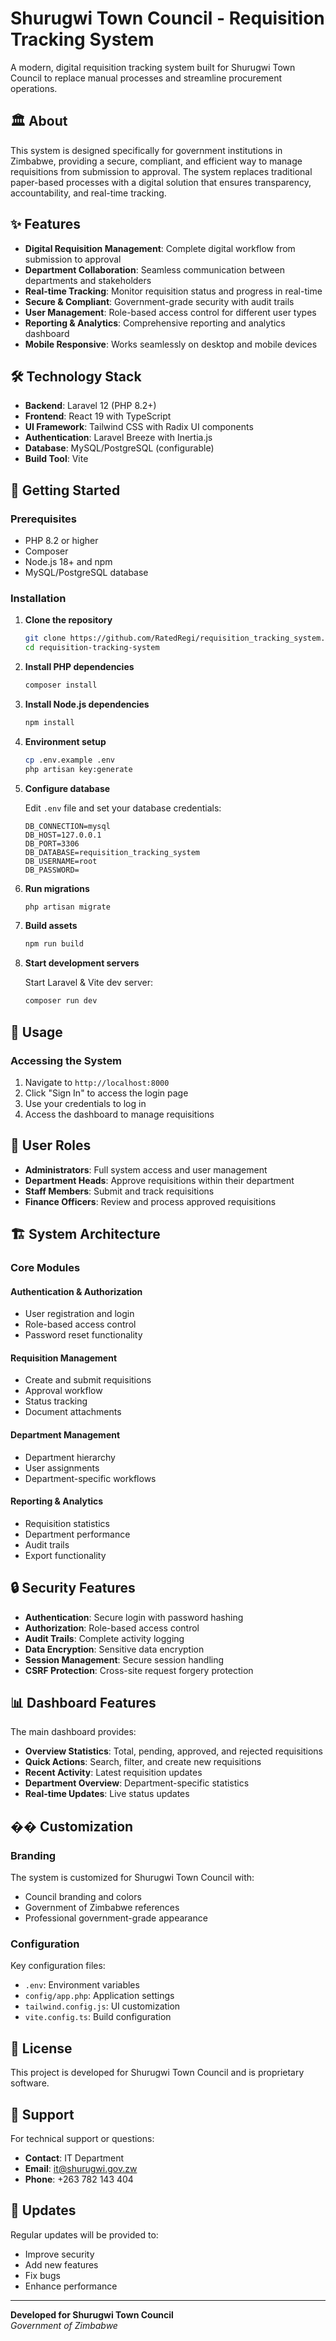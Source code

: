# Shurugwi Town Council - Requisition Tracking System

A modern, digital requisition tracking system built for Shurugwi Town Council to replace manual processes and streamline procurement operations.

## 🏛️ About

This system is designed specifically for government institutions in Zimbabwe, providing a secure, compliant, and efficient way to manage requisitions from submission to approval. The system replaces traditional paper-based processes with a digital solution that ensures transparency, accountability, and real-time tracking.

## ✨ Features

- **Digital Requisition Management**: Complete digital workflow from submission to approval
- **Department Collaboration**: Seamless communication between departments and stakeholders
- **Real-time Tracking**: Monitor requisition status and progress in real-time
- **Secure & Compliant**: Government-grade security with audit trails
- **User Management**: Role-based access control for different user types
- **Reporting & Analytics**: Comprehensive reporting and analytics dashboard
- **Mobile Responsive**: Works seamlessly on desktop and mobile devices

## 🛠️ Technology Stack

- **Backend**: Laravel 12 (PHP 8.2+)
- **Frontend**: React 19 with TypeScript
- **UI Framework**: Tailwind CSS with Radix UI components
- **Authentication**: Laravel Breeze with Inertia.js
- **Database**: MySQL/PostgreSQL (configurable)
- **Build Tool**: Vite

## 🚀 Getting Started

### Prerequisites

- PHP 8.2 or higher
- Composer
- Node.js 18+ and npm
- MySQL/PostgreSQL database

### Installation

1. **Clone the repository**
   ```bash
   git clone https://github.com/RatedRegi/requisition_tracking_system.git
   cd requisition-tracking-system
   ```

2. **Install PHP dependencies**
   ```bash
   composer install
   ```

3. **Install Node.js dependencies**
   ```bash
   npm install
   ```

4. **Environment setup**
   ```bash
   cp .env.example .env
   php artisan key:generate
   ```

5. **Configure database**
   
   Edit `.env` file and set your database credentials:
   ```env
   DB_CONNECTION=mysql
   DB_HOST=127.0.0.1
   DB_PORT=3306
   DB_DATABASE=requisition_tracking_system
   DB_USERNAME=root
   DB_PASSWORD=
   ```

6. **Run migrations**
   ```bash
   php artisan migrate
   ```

7. **Build assets**
   ```bash
   npm run build
   ```

8. **Start development servers**
   
   Start Laravel & Vite dev server:
   ```bash
   composer run dev
   ```

## 📖 Usage

### Accessing the System

1. Navigate to `http://localhost:8000`
2. Click "Sign In" to access the login page
3. Use your credentials to log in
4. Access the dashboard to manage requisitions

## 👥 User Roles

- **Administrators**: Full system access and user management
- **Department Heads**: Approve requisitions within their department
- **Staff Members**: Submit and track requisitions
- **Finance Officers**: Review and process approved requisitions

## 🏗️ System Architecture

### Core Modules

#### Authentication & Authorization
- User registration and login
- Role-based access control
- Password reset functionality

#### Requisition Management
- Create and submit requisitions
- Approval workflow
- Status tracking
- Document attachments

#### Department Management
- Department hierarchy
- User assignments
- Department-specific workflows

#### Reporting & Analytics
- Requisition statistics
- Department performance
- Audit trails
- Export functionality

## 🔒 Security Features

- **Authentication**: Secure login with password hashing
- **Authorization**: Role-based access control
- **Audit Trails**: Complete activity logging
- **Data Encryption**: Sensitive data encryption
- **Session Management**: Secure session handling
- **CSRF Protection**: Cross-site request forgery protection

## 📊 Dashboard Features

The main dashboard provides:

- **Overview Statistics**: Total, pending, approved, and rejected requisitions
- **Quick Actions**: Search, filter, and create new requisitions
- **Recent Activity**: Latest requisition updates
- **Department Overview**: Department-specific statistics
- **Real-time Updates**: Live status updates

## �� Customization

### Branding

The system is customized for Shurugwi Town Council with:

- Council branding and colors
- Government of Zimbabwe references
- Professional government-grade appearance

### Configuration

Key configuration files:

- `.env`: Environment variables
- `config/app.php`: Application settings
- `tailwind.config.js`: UI customization
- `vite.config.ts`: Build configuration

## 📝 License

This project is developed for Shurugwi Town Council and is proprietary software.

## 🤝 Support

For technical support or questions:

- **Contact**: IT Department
- **Email**: it@shurugwi.gov.zw
- **Phone**: +263 782 143 404

## 🔄 Updates

Regular updates will be provided to:

- Improve security
- Add new features
- Fix bugs
- Enhance performance

---

**Developed for Shurugwi Town Council**  
*Government of Zimbabwe*